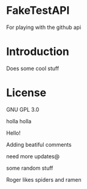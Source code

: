 # FakeTestAPI
For playing with the github api 

# Introduction
Does some cool stuff

# License
GNU GPL 3.0

holla
holla

Hello!

Adding beatiful comments

need more updates@

some random stuff

Roger likes spiders and ramen

